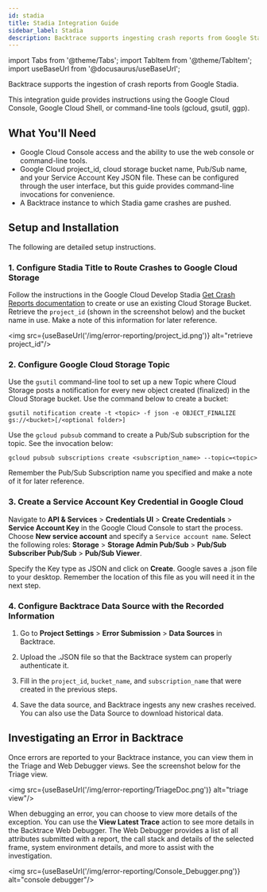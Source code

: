 ```yaml
---
id: stadia
title: Stadia Integration Guide
sidebar_label: Stadia
description: Backtrace supports ingesting crash reports from Google Stadia.
---
```


import Tabs from '@theme/Tabs';
import TabItem from '@theme/TabItem';
import useBaseUrl from '@docusaurus/useBaseUrl';

Backtrace supports the ingestion of crash reports from Google Stadia.

This integration guide provides instructions using the Google Cloud Console, Google Cloud Shell, or command-line tools (gcloud, gsutil, ggp).

## What You'll Need

- Google Cloud Console access and the ability to use the web console or command-line tools.
- Google Cloud project_id, cloud storage bucket name, Pub/Sub name, and your Service Account Key JSON file. These can be configured through the user interface, but this guide provides command-line invocations for convenience.
- A Backtrace instance to which Stadia game crashes are pushed.

## Setup and Installation

The following are detailed setup instructions.

### 1. Configure Stadia Title to Route Crashes to Google Cloud Storage

Follow the instructions in the Google Cloud Develop Stadia [Get Crash Reports documentation](https://developers.google.com/stadia/1.37/docs/develop/debug-and-test/crash-reports) to create or use an existing Cloud Storage Bucket. Retrieve the `project_id` (shown in the screenshot below) and the bucket name in use. Make a note of this information for later reference.

<img src={useBaseUrl('/img/error-reporting/project_id.png')} alt="retrieve project_id"/>

### 2. Configure Google Cloud Storage Topic

Use the `gsutil` command-line tool to set up a new Topic where Cloud Storage posts a notification for every new object created (finalized) in the Cloud Storage bucket. Use the command below to create a bucket:

```
gsutil notification create -t <topic> -f json -e OBJECT_FINALIZE gs://<bucket>[/<optional folder>]
```

Use the `gcloud pubsub` command to create a Pub/Sub subscription for the topic. See the invocation below:

```
gcloud pubsub subscriptions create <subscription_name> --topic=<topic>
```

Remember the Pub/Sub Subscription name you specified and make a note of it for later reference.

### 3. Create a Service Account Key Credential in Google Cloud

Navigate to **API & Services** > **Credentials UI** > **Create Credentials** > **Service Account Key** in the Google Cloud Console to start the process. Choose **New service account** and specify a `Service account name`. Select the following roles: **Storage** > **Storage Admin Pub/Sub** > **Pub/Sub Subscriber Pub/Sub** > **Pub/Sub Viewer**.

Specify the Key type as JSON and click on **Create**. Google saves a .json file to your desktop. Remember the location of this file as you will need it in the next step.

### 4. Configure Backtrace Data Source with the Recorded Information

1. Go to **Project Settings** > **Error Submission** > **Data Sources** in Backtrace.

2. Upload the .JSON file so that the Backtrace system can properly authenticate it.

3. Fill in the `project_id`, `bucket_name`, and `subscription_name` that were created in the previous steps.

4. Save the data source, and Backtrace ingests any new crashes received. You can also use the Data Source to download historical data.

## Investigating an Error in Backtrace

Once errors are reported to your Backtrace instance, you can view them in the Triage and Web Debugger views. See the screenshot below for the Triage view.

<img src={useBaseUrl('/img/error-reporting/TriageDoc.png')} alt="triage view"/>

When debugging an error, you can choose to view more details of the exception. You can use the **View Latest Trace** action to see more details in the Backtrace Web Debugger. The Web Debugger provides a list of all attributes submitted with a report, the call stack and details of the selected frame, system environment details, and more to assist with the investigation.

<img src={useBaseUrl('/img/error-reporting/Console_Debugger.png')} alt="console debugger"/>
